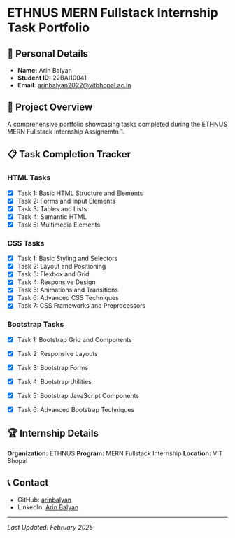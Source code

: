 # ETHNUS MERN Fullstack Internship Task Portfolio

## 👤 Personal Details
- **Name:** Arin Balyan
- **Student ID:** 22BAI10041
- **Email:** arinbalyan2022@vitbhopal.ac.in

## 🚀 Project Overview
A comprehensive portfolio showcasing tasks completed during the ETHNUS MERN Fullstack Internship Assignemtn 1.

## 📋 Task Completion Tracker

### HTML Tasks
- [x] Task 1: Basic HTML Structure and Elements
- [x] Task 2: Forms and Input Elements
- [x] Task 3: Tables and Lists
- [x] Task 4: Semantic HTML
- [x] Task 5: Multimedia Elements

### CSS Tasks
- [x] Task 1: Basic Styling and Selectors
- [x] Task 2: Layout and Positioning
- [x] Task 3: Flexbox and Grid
- [x] Task 4: Responsive Design
- [x] Task 5: Animations and Transitions
- [x] Task 6: Advanced CSS Techniques
- [x] Task 7: CSS Frameworks and Preprocessors

### Bootstrap Tasks
- [x] Task 1: Bootstrap Grid and Components
- [x] Task 2: Responsive Layouts
- [x] Task 3: Bootstrap Forms
- [x] Task 4: Bootstrap Utilities
- [x] Task 5: Bootstrap JavaScript Components
- [x] Task 6: Advanced Bootstrap Techniques


## 🏆 Internship Details
**Organization:** ETHNUS
**Program:** MERN Fullstack Internship
**Location:** VIT Bhopal

## 📞 Contact
- GitHub: [arinbalyan](https://github.com/arinbalyan)
- LinkedIn: [Arin Balyan](https://www.linkedin.com/in/arinbalyan/)

---

*Last Updated: February 2025*
